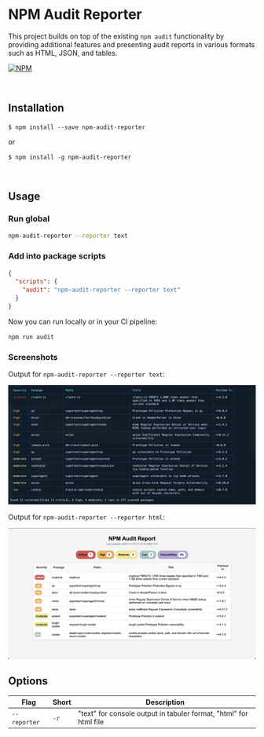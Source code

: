 # NPM Audit Reporter

This project builds on top of the existing `npm audit` functionality by providing additional features and presenting audit reports in various formats such as HTML, JSON, and tables.

[![NPM](https://nodei.co/npm/npm-audit-reporter.png)](https://www.npmjs.com/package/npm-audit-reporter)

<br />

## Installation

    $ npm install --save npm-audit-reporter

or

    $ npm install -g npm-audit-reporter

<br />

## Usage

### Run global

```bash
npm-audit-reporter --reporter text
```

### Add into package scripts

```JSON
{
  "scripts": {
    "audit": "npm-audit-reporter --reporter text"
  }
}
```

Now you can run locally or in your CI pipeline:

```bash
npm run audit
```

### Screenshots

Output for `npm-audit-reporter --reporter text`:

<img src="./README/text.png" alt="Text audit report in tabular format" />

Output for `npm-audit-reporter --reporter html`:

<img src="./README/html.png" alt="HTML audit report" />
<br />

## Options

| Flag         | Short | Description                                                       |
| ------------ | ----- | ----------------------------------------------------------------- |
| `--reporter` | `-r`  | "text" for console output in tabuler format, "html" for html file |
